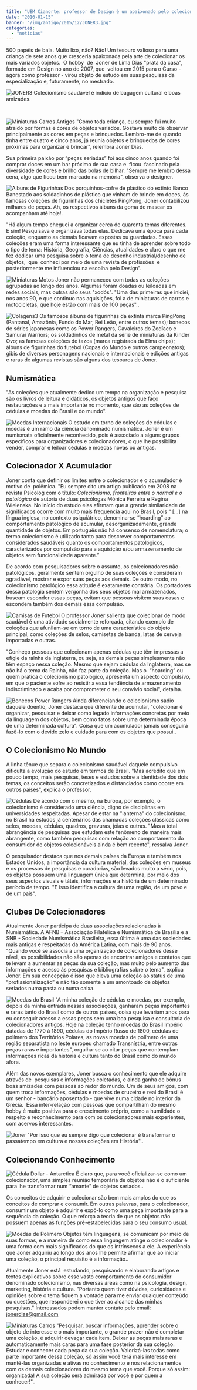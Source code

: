 ```yaml
---
title: "UEM Cianorte: professor de Design é um apaixonado pelo colecionismo"
date: "2016-01-15"
banner: "/img/antigo/2015/12/JONER3.jpg"
categories: 
  - "noticias"
---
```



500 papéis de bala. Muito lixo, não? Não! Um tesouro valioso para uma criança de sete anos que cresceria apaixonada pela arte de colecionar os mais 
variados objetos.  O hobby  de  Joner de Lima Dias "prata da casa", formado em Design no ano de 2007, que  voltou em 2015 para o Curso - agora como 
professor - virou objeto de estudo em suas pesquisas da especialização e, futuramente, no mestrado.
<!--more-->
  
![JONER3](/img/antigo/2015/12/JONER3.jpg) Colecionismo saudável é indício de bagagem cultural e boas amizades.

 


  
![Miniaturas Carros Antigos](/img/antigo/2015/12/Miniaturas-Carros-Antigos.jpg) "Como toda criança, eu sempre fui muito atraído por formas e cores de objetos variados. Gostava muito de observar principalmente as cores em peças e brinquedos. Lembro-me de quando tinha entre quatro e cinco anos, já reunia objetos e brinquedos de cores próximas para organizar e brincar", relembra Joner Dias.



Sua primeira paixão por “peças seriadas” foi aos cinco anos quando foi comprar doces em um bar próximo de sua casa e  ficou  fascinado pela diversidade de cores e brilho das bolas de bilhar. "Sempre me lembro dessa cena, algo que ficou bem marcado na memória", observa o designer.


  
![Albuns de Figurinhas](/img/antigo/2015/12/Albuns-de-Figurinhas.jpg) Dos porquinhos-cofre de plástico do extinto Banco Banestado aos soldadinhos de plástico que vinham de brinde em doces, às famosas coleções de figurinhas dos chicletes PingPong, Joner contabilizou milhares de peças. Ah, os respectivos álbuns da goma de mascar os acompanham até hoje!.

"Há algum tempo cheguei a organizar cerca de quarenta temas diferentes. E sim! Pesquisava e organizava todas elas. Dedicava uma época para cada coleção, enquanto as demais ficavam expostas ou guardadas. Essas coleções eram uma forma interessante que eu tinha de aprender sobre todo o tipo de tema: História, Geografia, Ciências, atualidades e claro o que me fez dedicar uma pesquisa sobre o tema de desenho industrial/desenho de objetos,  que  conheci por meio de uma revista de profissões  e posteriormente me influenciou na escolha pelo Design".


  
![Miniaturas Motos](/img/antigo/2015/12/Miniaturas-Motos.jpg) Joner não permaneceu com todas as coleções agrupadas ao longo dos anos. Algumas foram doadas ou leiloadas em redes sociais, mas outras são seus "xodós". "Uma das primeiras que iniciei, nos anos 90, e que continuo nas aquisições, foi a de miniaturas de carros e motocicletas, que hoje estão com mais de 100 peças"..


  
![Colagens3](/img/antigo/2015/12/Colagens3.jpg) Os famosos álbuns de figurinhas da extinta marca PingPong (Pantanal, Amazônia, Fundo do Mar, Rei Leão, entre outros temas); bonecos de séries japonesas como os Power Rangers, Cavaleiros do Zodíaco e Samurai Warriors; os soldadinhos de metal da série de miniaturas da Kinder Ovo; as famosas coleções de tazos (marca registrada da Elma chips); álbuns de figurinhas do futebol (Copas do Mundo e outros campeonatos); gibis de diversos personagens nacionais e internacionais e edições antigas e raras de algumas revistas são alguns dos tesouros de Joner.

## Numismática

"As coleções que atualmente dedico um tempo na organização e pesquisa são os livros de leitura e didáticos, os objetos antigos que faço restaurações e a mais importante no momento, que são as coleções de cédulas e moedas do Brasil e do mundo".
  
![Moedas Internacionais](/img/antigo/2015/12/Moedas-Internacionais.jpg) O estudo em torno de coleções de cédulas e moedas é um ramo da ciência denominado numismática. Joner é um numismata oficialmente reconhecido, pois é associado a alguns grupos específicos para organizadores e colecionadores, o que lhe possibilita vender, comprar e leiloar cédulas e moedas novas ou antigas.

## Colecionador X Acumulador

Joner conta que definir os limites entre o colecionador e o acumulador é motivo de  polêmica. "Eu sempre cito um artigo publicado em 2008 na revista Psicolog com o título: _Colecionismo, fronteiras entre o normal e o patológico_ de autoria de duas psicólogas Mónica Ferreira e Regina Wielenska. No início do estudo elas afirmam que a grande similaridade de significados ocorre com muito mais frequencia aqui no Brasil, pois “ \[...\] na língua inglesa, no contexto psiquiátrico, denomina-se “hoarding” ao comportamento patológico de acumular, desorganizadamente, grande quantidade de objetos. Em português não há consenso de nomenclatura; o termo colecionismo é utilizado tanto para descrever comportamentos considerados saudáveis quanto os comportamentos patológicos, caracterizados por compulsão para a aquisição e/ou armazenamento de objetos sem funcionalidade aparente.”

De acordo com pesquisadores sobre o assunto, os colecionadores não-patológicos, geralmente sentem orgulho de suas coleções e consideram agradável, mostrar e expor suas peças aos demais. De outro modo, no colecionismo patológico essa atitude é exatamente contrária. Os portadores dessa patologia sentem vergonha dos seus objetos mal armazenados, buscam esconder essas peças, evitam que pessoas visitem suas casas e escondem também dos demais essa compulsão.

 
![Camisas de Futebol](/img/antigo/2015/12/Camisas-de-Futebol.jpg) O professor Joner salienta que colecionar de modo saudável é uma atividade socialmente reforçada, citando exemplo de coleções que afunilam-se em torno de uma característica do objeto principal, como coleções de selos, camisetas de banda, latas de cerveja importadas e outras.

"Conheço pessoas que colecionam apenas cédulas que têm impressas a efígie da rainha da Inglaterra, ou seja, as demais peças simplesmente não têm espaço nessa coleção. Mesmo que sejam cédulas da Inglaterra, mas se não há o tema da Rainha, não faz parte da coleção. Mas o  “hoarding” ou quem pratica o colecionismo patológico, apresenta um aspecto compulsivo, em que o paciente sofre ao resistir a essa tendência de armazenamento indiscriminado e acaba por comprometer o seu convívio social", detalha.


  
![Bonecos Power Rangers](/img/antigo/2015/12/Bonecos-Power-Rangers.jpg) Ainda diferenciando o colecionismo sadio daquele doentio, Joner destaca que diferente de acumular, "colecionar é organizar, pesquisar e deixar como legado informações concretas por meio da linguagem dos objetos, bem como fatos sobre uma determinada época de uma determinada cultura". Coisa que um acumulador jamais conseguirá fazê-lo com o devido zelo e cuidado para com os objetos que possui..

## O Colecionismo No Mundo

A linha tênue que separa o colecionismo saudável daquele compulsivo dificulta a evolução do estudo em termos de Brasil. "Mas acredito que em pouco tempo, mais pesquisas, teses e estudos sobre a identidade dos dois temas, os conceitos serão concretizados e distanciados como ocorre em outros países", explica o professor.


  
![Cédulas](/img/antigo/2015/12/Cédulas.jpg) De acordo com o mesmo, na Europa, por exemplo, o colecionismo é considerado uma ciência, digno de disciplinas em universidades respeitadas. Apesar de estar na "lanterna" do colecionismo, no Brasil há estudos já centenários das chamadas coleções clássicas como selos, moedas, cédulas, quadros, gravuras, jóias e outras. "Mas a total abrangência de pesquisas que estudam este fenômeno de maneira mais abrangente, como também pesquisas com relação ao comportamento do consumidor de objetos colecionáveis ainda é bem recente", ressalva Joner.

O pesquisador destaca que nos demais países da Europa e também nos Estados Unidos, a importância da cultura material, das coleções em museus e os processos de pesquisas e curadorias, são levados muito a sério, pois, os objetos possuem uma linguagem única que determina, por meio dos seus aspectos visuais e táteis, informações e a história de um determinado período de tempo. "E isso identifica a cultura de uma região, de um povo e de um país".

## Clubes De Colecionadores

Atualmente Joner participa de duas associações relacionadas à Numismática. A AFNB – Associação Filatélica e Numismática de Brasília e a SNB - Sociedade Numismática Brasileira, essa última é uma das sociedades mais antigas e respeitadas da América Latina, com mais de 90 anos. "Quando você se associa a uma organização de colecionadores desse nível, as possibilidades não são apenas de encontrar amigos e contatos que te levam a aumentar as peças da sua coleção, mas muito pelo aumento das informações e acesso às pesquisas e bibliografias sobre o tema", explica Joner. Em sua concepção é isso que eleva uma coleção ao status de uma “profissionalização” e não tão somente a um amontoado de objetos seriados numa pasta ou numa caixa.


  
![Moedas do Brasil](/img/antigo/2015/12/Moedas-do-Brasil.jpg) "A minha coleção de cédulas e moedas, por exemplo, depois da minha entrada nessas associações, ganharam peças importantes e raras tanto do Brasil como de outros países, coisa que levariam anos para eu conseguir acesso a essas peças sem uma boa pesquisa e consultoria de colecionadores antigos. Hoje na coleção tenho moedas do Brasil Império datadas de 1770 à 1890, cédulas do Império Russo de 1800, cédulas de polímero dos Territórios Polares, as novas moedas de polímero de uma região separatista no leste europeu chamado Transnístria, entre outras peças raras e importantes", orgulha-se ao citar peças que contemplam informações ricas da história e cultura tanto do Brasil como do mundo afora.

Além das novos exemplares, Joner busca o conhecimento que ele adquire através de  pesquisas e informações coletadas, e ainda ganha de bônus boas amizades com pessoas ao redor do mundo. Um de seus amigos, com quem troca informações, cédulas e moedas de cruzeiro e real do Brasil é um senhor - bancário aposentado - que vive numa cidade no interior da Grécia.  Essa inter-relação com pessoas que compartilham do mesmo hobby é muito positiva para o crescimento próprio, como a humildade o respeito e reconhecimento para com os colecionadores mais experientes, com acervos interessantes.


  
![Joner](/img/antigo/2015/12/Joner.jpg) "Por isso que eu sempre digo que colecionar é transformar o passatempo em cultura e nossas coleções em História"..

## Colecionando Conhecimento


  
![Cédula Dollar - Antarctica](/img/antigo/2015/12/Cédula-Dollar-Antarctica.jpg) É claro que, para você oficializar-se como um colecionador, uma simples reunião temporária de objetos não é o suficiente para lhe transformar num “amante” de objetos seriados..

Os conceitos de adquirir e colecionar são bem mais amplos do que os conceitos de comprar e consumir. Em outras palavras, para o colecionador, consumir um objeto é adquirir e expô-lo como uma peça importante para a sequência da coleção. O que reforça a teoria de que os objetos não possuem apenas as funções pré-estabelecidas para o seu consumo usual.


  
![Moedas de Polímero](/img/antigo/2015/12/Moedas-de-Polímero.jpg) Objetos têm linguagens, se comunicam por meio de suas formas, e a maneira de como essa linguagem atinge o colecionador é uma forma com mais significados do que os intrínsecos a ele. A experiência que Joner adquiriu ao longo dos anos lhe permite afirmar que ao iniciar uma coleção, o principal requisito é a informação..

Atualmente Joner está  estudando, pesquisando e elaborando artigos e textos explicativos sobre esse vasto comportamento do consumidor denominado colecionismo, nas diversas áreas como na psicologia, design, marketing, história e cultura. "Portanto quem tiver dúvidas, curiosidades e opiniões sobre o tema fiquem a vontade para me enviar qualquer conteúdo ou questões, que responderei o que tiver ao alcance das minhas pesquisas." Interessados podem manter contato pelo email: jonerdias@gmail.com


  
![Miniaturas Carros](/img/antigo/2015/12/Miniaturas-Carros.jpg) "Pesquisar, buscar informações, aprender sobre o objeto de interesse e o mais importante, o grande prazer não é completar uma coleção, é adquirir devagar cada item. Deixar as peças mais raras e automaticamente mais caras para uma fase posterior da sua coleção. Estudar e conhecer cada peça da sua coleção. Valorizá-las todas como parte importante dessa coleção, só assim você terá mais interesse em mantê-las organizadas e ativas no conhecimento e nos relacionamentos com os demais colecionadores do mesmo tema que você. Porque só assim: organizada! A sua coleção será admirada por você e por quem a conhecer!"..
